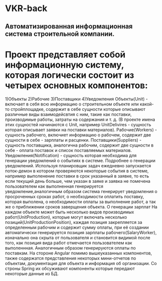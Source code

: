 # VKR-back
## Автоматизированная информационная система строительной компании.
# Проект представляет собой информационную систему, которая логически состоит из четырех основных компонентов:
1)Объекты
2)Рабочие
3)Поставщики
4)Уведомления
Объекты(Unit) - включает в себя всю информацию о строительном объекте или какой-то стройплощадке, содержит в себе сущности которые описывают различные виды
взаимодейсвтия с ним, такие как поставки, производимые работы, затраты на содержания и т. д. (В проекте имена этих сущностей начинаются с Unit, например UnitDelivires - сущность которая описывает заявки на поставки материалов).
Рабочие(Workers) - сущность рабочего, включиет информацию о рабочем, содержит две сущности в себе - зарплаты и расценки.
Поставщики(Suppliers) - сущность поставщика, аналогична рабочим, содержит две сущности в себе - оплата поставок и список поставляемых материалов.
Уведомления(Notification) - сущность которая необходима для генерации уведомлений о событиях в системе.
Подробнее о генерации уведомлений. Используя планировщик задач ежедневно запускается поток-демон в котором проверяются некоторые события в системе, например выполенение поставки в срок указанный в заявке, то есть если текущий день больше, чем указан в заяке и заявка не помечена пользователем как выполненная генерируется уведомление,аналогичным образом система генерирует уведомления о просроченных сроках работ, о необходимости оплатить поставку, которая выполена, о необходимости оплаты за выполнение работ, а так же о приближении сроков заверщения объекта.
О генерации зарплат
На каждом объекте может быть несколько видов производимых работ(UnitProduction), которые могут включать несколько позиций(UnitProductionPosition), каждая позиция закрепляется за определенным рабочим и содержит сумму оплаты, при её создании автоматически генерируется позиция зарплаты рабочего(SalaryWorker), изначально она скрыта от пользователя и становится видимой после того, как позиция вида работ отмечается пользователем как выполеннная. Аналогичным образом генерируются оплаты по поставкам.
На стороне Angular помимо вышеуказанных компонентов, также содержатся представления некоторых мини-отчетов по объектам, документация для объекта и информация об организации. Со строны Spring их обсуживают компоненты которые передают некоторые данные из БД.
